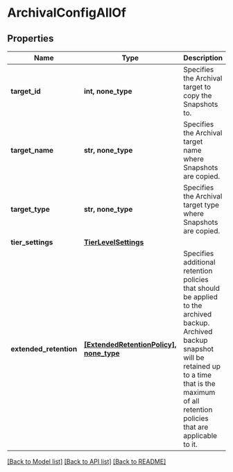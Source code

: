 # ArchivalConfigAllOf


## Properties
Name | Type | Description | Notes
------------ | ------------- | ------------- | -------------
**target_id** | **int, none_type** | Specifies the Archival target to copy the Snapshots to. | 
**target_name** | **str, none_type** | Specifies the Archival target name where Snapshots are copied. | [optional] [readonly] 
**target_type** | **str, none_type** | Specifies the Archival target type where Snapshots are copied. | [optional] [readonly] 
**tier_settings** | [**TierLevelSettings**](TierLevelSettings.md) |  | [optional] 
**extended_retention** | [**[ExtendedRetentionPolicy], none_type**](ExtendedRetentionPolicy.md) | Specifies additional retention policies that should be applied to the archived backup. Archived backup snapshot will be retained up to a time that is the maximum of all retention policies that are applicable to it. | [optional] 

[[Back to Model list]](../README.md#documentation-for-models) [[Back to API list]](../README.md#documentation-for-api-endpoints) [[Back to README]](../README.md)


